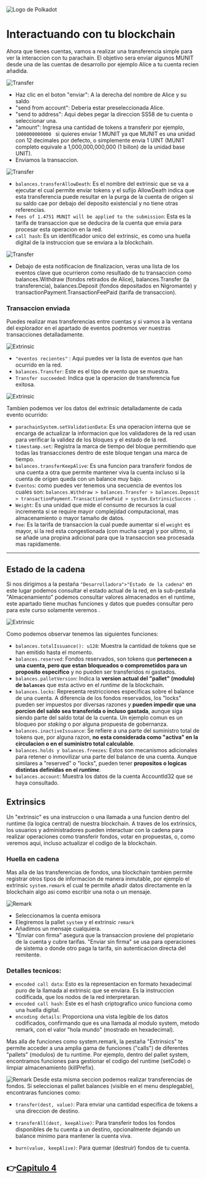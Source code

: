 ![Logo de Polkadot](/img/polkadotLogo.png "Logo de Polkadot")

# Interactuando con tu blockchain
Ahora que tienes cuentas, vamos a realizar una transferencia simple para ver la interaccion con tu parachain. El objetivo sera enviar algunos MUNIT desde una de las cuentas de desarrollo por ejemplo Alice a tu cuenta recien añadida.

![Transfer](/img/jsTransfer.png)
* Haz clic en el boton "enviar": A la derecha del nombre de Alice y su saldo
* "send from account": Deberia estar preseleccionada Alice.
* "send to address": Aqui debes pegar la direccion SS58 de tu cuenta o seleccionar una.
* "amount": Ingresa una cantidad de tokens a transferir por ejemplo,  `1000000000000 ` si quieres enviar 1 MUNIT ya que MUNIT es una unidad con 12 decimales por defecto, o simplemente envia 1 UINT (MUNIT completo equivale a 1,000,000,000,000 (1 billon) de la unidad base UNIT).
*  Enviamos la transaccion.

![Transfer](/img/jsFirma.png)
* `balances.transferAllowDeath`: Es el nombre del extrinsic que se va a ejecutar el cual permite enviar tokens y el sufijo AllowDeath indica que esta transferencia puede resultar en la purga de la cuenta de origen si su saldo cae por debajo del deposito existencial y no tiene otras referencias.
* `Fees of 1.4751 MUNIT will be applied to the submission`: Esta es la tarifa de transaccion que se deducira de la cuenta que envia para procesar esta operacion en la red.
* `call hash`: Es un identificador unico del extrinsic, es como una huella digital de la instruccion que se enviara a la blockchain.

![Transfer](/img/jsSend.png)

* Debajo de esta notificacion de finalizacion, veras una lista de los eventos clave que ocurrieron como resultado de tu transaccion como balances.Withdraw (fondos retirados de Alice), balances.Transfer (la transferencia), balances.Deposit (fondos depositados en Nigromante) y transactionPayment.TransactionFeePaid (tarifa de transaccion).


### Transaccion enviada
Puedes realizar mas transferencias entre cuentas y si vamos a la ventana del explorador en el apartado de eventos podremos ver nuestras transacciones detalladamente.

![Extrinsic](/img/jsEvento.png)

* `"eventos recientes"` : Aqui puedes ver la lista de eventos que han ocurrido en la red.
* `balances.Transfer`: Este es el tipo de evento que se muestra.
* `Transfer succeeded`: Indica que la operacion de transferencia fue exitosa.

![Extrinsic](/img/jsTransferDetails.png)

Tambien podemos ver los datos del extrinsic detalladamente de cada evento ocurrido:
* `parachainSystem.setValidationData`: Es una operacion interna que se encarga de actualizar la informacion que los validadores de la red usan para verificar la validez de los bloques y el estado de la red.
* `timestamp.set`: Registra la marca de tiempo del bloque permitiendo que todas las transacciones dentro de este bloque tengan una marca de tiempo.
* `balances.transferKeepAlive`: Es una funcion para transferir fondos de una cuenta a otra que permite mantener viva la cuenta incluso si la cuenta de origen queda con un balance muy bajo.
* `Eventos`: como puedes ver tenemos una secuencia de eventos los cuales son:  `balances.Withdraw > balances.Transfer > balances.Deposit > transactionPayment.TransactionFeePaid > system.ExtrinsicSucces `.
* `Weight`: Es una unidad que mide el consumo de recursos la cual incrementa si se require mayor complejidad computacional, mas almacenamiento o mayor tamaño de datos.
* `Fee`: Es la tarifa de transaccion la cual puede aumentar si el `weight` es mayor, si la red esta congestionada (con mucha carga) y por ultimo, si se añade una propina adicional para que la transaccion sea procesada mas rapidamente.

--- 
## Estado de la cadena 
Si nos dirigimos a la pestaña `"Desarrolladora">"Estado de la cadena"` en este lugar podemos consultar el estado actual de la red, en la sub-pestaña "Almacenamiento" podemos consultar valores almacenados en el runtime, este apartado tiene muchas funciones y datos que puedes consultar pero para este curso solamente veremos .

![Extrinsic](/img/almacenamiento.png)

Como podemos observar tenemos las siguientes funciones:
* `balances.totalIssuance(): u128`: Muestra la cantidad de tokens que se han emitido hasta el momento.
* `balances.reserved`: Fondos reservados, son tokens que **pertenecen a una cuenta, pero que estan bloqueados o comprometidos para un proposito especifico** y no pueden ser transferidos ni gastados.
* `balances.palletVersion`: Indica la **version actual del "pallet" (modulo) de `balances`** que esta activo en el *runtime* de la blockchain.
* `balances.locks`: Representa restricciones especificas sobre el balance de una cuenta. A diferencia de los fondos reservados, los "locks" pueden ser impuestos por diversas razones y **pueden impedir que una porcion del saldo sea transferida o incluso gastada**, aunque siga siendo parte del saldo total de la cuenta. Un ejemplo comun es un bloqueo por *staking* o por alguna propuesta de gobernanza.
* `balances.inactiveIssuance`: Se refiere a una parte del suministro total de tokens que, por alguna razon, **no esta considerada como "activa" en la circulacion o en el suministro total calculable**.
* `balances.holds y balances.freezes`: Estos son mecanismos adicionales para retener o inmovilizar una parte del balance de una cuenta. Aunque similares a "reserved" o "locks", pueden tener **propositos o logicas distintas definidas en el *runtime***.
* `balances.account`: Muestra los datos de la cuenta AccountId32 que se haya consultado.

## Extrinsics 
Un "extrinsic" es una instruccion o una llamada a una funcion dentro del runtime (la logica central) de nuestra blockchain. A traves de los extrinsics, los usuarios y administradores pueden interactuar con la cadena para realizar operaciones como transferir fondos, votar en propuestas, o, como veremos aqui, incluso actualizar el codigo de la blockchain.

### Huella en cadena

Mas alla de las transferencias de fondos, una blockchain tambien permite registrar otros tipos de informacion de manera inmutable, por ejemplo el extrinsic `system.remark` el cual te permite añadir datos directamente en la blockchain algo asi como escribir una nota o un mensaje.

![Remark](/img/jsRemark.png)

* Seleccionamos la cuenta emisora
* Elegiremos la pallet `system` y el extrinsic `remark`
* Añadimos un mensaje cualquiera.
* "Enviar con firma" asegura que la transaccion proviene del propietario de la cuenta y cubre tarifas. "Enviar sin firma" se usa para operaciones de sistema o donde otro paga la tarifa, sin autenticacion directa del remitente.

### Detalles tecnicos: 
* `encoded call data`: Esto es la representacion en formato hexadecimal puro de la llamada al extrinsic que se enviara. Es la instruccion codificada, que los nodos de la red interpretaran.
* `encoded call hash`: Este es el hash criptografico unico funciona como una huella digital.
* `encoding details`: Proporciona una vista legible de los datos codificados, confirmando que es una llamada al modulo system, metodo remark, con el valor "hola mundo" (mostrado en hexadecimal).

Mas alla de funciones como system.remark, la pestaña "Extrinsics" te permite acceder a una amplia gama de funciones ("calls") de diferentes "pallets" (modulos) de tu runtime. Por ejemplo, dentro del pallet system, encontramos funciones para gestionar el codigo del runtime (setCode) o limpiar almacenamiento (killPrefix).

![Remark](/img/jsRemark.png)
Desde esta misma seccion podemos realizar transferencias de fondos. Si seleccionas el pallet balances (visible en el menu desplegable), encontraras funciones como:

*  `transfer(dest, value)`: Para enviar una cantidad especifica de tokens a una direccion de destino.

* `transferAll(dest, keepAlive)`: Para transferir todos los fondos disponibles de tu cuenta a un destino, opcionalmente dejando un balance minimo para mantener la cuenta viva.

*  `burn(value, keepAlive)`: Para quemar (destruir) fondos de tu cuenta.

👉[Capitulo 4](/recursos/cap_4(CifradoSubkey).md)
---
